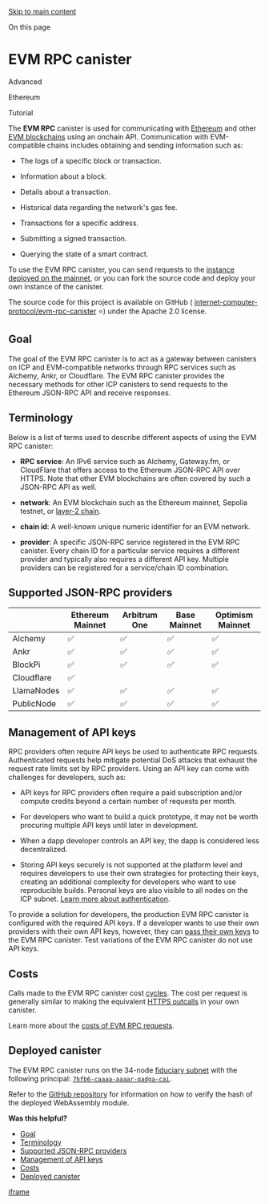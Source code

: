[Skip to main content](https://internetcomputer.org/docs/building-apps/chain-fusion/ethereum/evm-rpc/overview#__docusaurus_skipToContent_fallback)

On this page

# EVM RPC canister

Advanced

Ethereum

Tutorial

The **EVM RPC** canister is used for communicating with [Ethereum](https://ethereum.org/en/) and other [EVM blockchains](https://chainlist.org/?testnets=true) using an onchain API. Communication with EVM-compatible chains includes obtaining and sending information such as:

- The logs of a specific block or transaction.

- Information about a block.

- Details about a transaction.

- Historical data regarding the network's gas fee.

- Transactions for a specific address.

- Submitting a signed transaction.

- Querying the state of a smart contract.


To use the EVM RPC canister, you can send requests to the [instance deployed on the mainnet](https://dashboard.internetcomputer.org/canister/7hfb6-caaaa-aaaar-qadga-cai), or you can fork the source code and deploy your own instance of the canister.

The source code for this project is available on GitHub ( [internet-computer-protocol/evm-rpc-canister](https://github.com/internet-computer-protocol/evm-rpc-canister) ⭐️) under the Apache 2.0 license.

## Goal [​](https://internetcomputer.org/docs/building-apps/chain-fusion/ethereum/evm-rpc/overview\#goal "Direct link to Goal")

The goal of the EVM RPC canister is to act as a gateway between canisters on ICP and EVM-compatible networks through RPC services such as Alchemy, Ankr, or Cloudflare. The EVM RPC canister provides the necessary methods for other ICP canisters to send requests to the Ethereum JSON-RPC API and receive responses.

## Terminology [​](https://internetcomputer.org/docs/building-apps/chain-fusion/ethereum/evm-rpc/overview\#terminology "Direct link to Terminology")

Below is a list of terms used to describe different aspects of using the EVM RPC canister:

- **RPC service**: An IPv6 service such as Alchemy, Gateway.fm, or CloudFlare that offers access to the Ethereum JSON-RPC API over HTTPS. Note that other EVM blockchains are often covered by such a JSON-RPC API as well.

- **network**: An EVM blockchain such as the Ethereum mainnet, Sepolia testnet, or [layer-2 chain](https://www.investopedia.com/what-are-layer-1-and-layer-2-blockchain-scaling-solutions-7104877).

- **chain id**: A well-known unique numeric identifier for an EVM network.

- **provider**: A specific JSON-RPC service registered in the EVM RPC canister. Every chain ID for a particular service requires a different provider and typically also requires a different API key. Multiple providers can be registered for a service/chain ID combination.


## Supported JSON-RPC providers [​](https://internetcomputer.org/docs/building-apps/chain-fusion/ethereum/evm-rpc/overview\#supported-json-rpc-providers "Direct link to Supported JSON-RPC providers")

|  | Ethereum Mainnet | Arbitrum One | Base Mainnet | Optimism Mainnet |
| --- | --- | --- | --- | --- |
| Alchemy | ✅ | ✅ | ✅ | ✅ |
| Ankr | ✅ | ✅ | ✅ | ✅ |
| BlockPi | ✅ | ✅ | ✅ | ✅ |
| Cloudflare | ✅ |  |  |  |
| LlamaNodes | ✅ | ✅ | ✅ | ✅ |
| PublicNode | ✅ | ✅ | ✅ | ✅ |

## Management of API keys [​](https://internetcomputer.org/docs/building-apps/chain-fusion/ethereum/evm-rpc/overview\#management-of-api-keys "Direct link to Management of API keys")

RPC providers often require API keys be used to authenticate RPC requests. Authenticated requests help mitigate potential DoS attacks that exhaust the request rate limits set by RPC providers. Using an API key can come with challenges for developers, such as:

- API keys for RPC providers often require a paid subscription and/or compute credits beyond a certain number of requests per month.

- For developers who want to build a quick prototype, it may not be worth procuring multiple API keys until later in development.

- When a dapp developer controls an API key, the dapp is considered less decentralized.

- Storing API keys securely is not supported at the platform level and requires developers to use their own strategies for protecting their keys, creating an additional complexity for developers who want to use reproducible builds. Personal keys are also visible to all nodes on the ICP subnet. [Learn more about authentication](https://internetcomputer.org/docs/building-apps/chain-fusion/ethereum/evm-rpc/how-it-works#authentication).


To provide a solution for developers, the production EVM RPC canister is configured with the required API keys. If a developer wants to use their own providers with their own API keys, however, they can [pass their own keys](https://internetcomputer.org/docs/building-apps/chain-fusion/ethereum/evm-rpc/evm-rpc-canister#replacing-api-keys) to the EVM RPC canister. Test variations of the EVM RPC canister do not use API keys.

## Costs [​](https://internetcomputer.org/docs/building-apps/chain-fusion/ethereum/evm-rpc/overview\#costs "Direct link to Costs")

Calls made to the EVM RPC canister cost [cycles](https://internetcomputer.org/docs/building-apps/getting-started/tokens-and-cycles). The cost per request is generally similar to making the equivalent [HTTPS outcalls](https://internetcomputer.org/docs/references/https-outcalls-how-it-works#pricing) in your own canister.

Learn more about the [costs of EVM RPC requests](https://internetcomputer.org/docs/building-apps/chain-fusion/ethereum/evm-rpc/costs).

## Deployed canister [​](https://internetcomputer.org/docs/building-apps/chain-fusion/ethereum/evm-rpc/overview\#deployed-canister "Direct link to Deployed canister")

The EVM RPC canister runs on the 34-node [fiduciary subnet](https://internetcomputer.org/docs/building-apps/developing-canisters/create) with the following principal: [`7hfb6-caaaa-aaaar-qadga-cai`](https://dashboard.internetcomputer.org/canister/7hfb6-caaaa-aaaar-qadga-cai).

Refer to the [GitHub repository](https://github.com/internet-computer-protocol/evm-rpc-canister?tab=readme-ov-file#reproducible-builds) for information on how to verify the hash of the deployed WebAssembly module.

**Was this helpful?**

- [Goal](https://internetcomputer.org/docs/building-apps/chain-fusion/ethereum/evm-rpc/overview#goal)
- [Terminology](https://internetcomputer.org/docs/building-apps/chain-fusion/ethereum/evm-rpc/overview#terminology)
- [Supported JSON-RPC providers](https://internetcomputer.org/docs/building-apps/chain-fusion/ethereum/evm-rpc/overview#supported-json-rpc-providers)
- [Management of API keys](https://internetcomputer.org/docs/building-apps/chain-fusion/ethereum/evm-rpc/overview#management-of-api-keys)
- [Costs](https://internetcomputer.org/docs/building-apps/chain-fusion/ethereum/evm-rpc/overview#costs)
- [Deployed canister](https://internetcomputer.org/docs/building-apps/chain-fusion/ethereum/evm-rpc/overview#deployed-canister)

[iframe](https://www.google.com/recaptcha/enterprise/anchor?ar=1&k=6Lck4YwlAAAAAEIE1hR--varWp0qu9F-8-emQn2v&co=aHR0cHM6Ly9pbnRlcm5ldGNvbXB1dGVyLm9yZzo0NDM.&hl=en&v=hbAq-YhJxOnlU-7cpgBoAJHb&size=invisible&cb=9yo66yc6t9w)